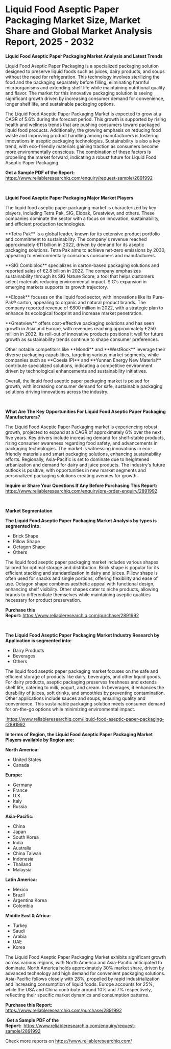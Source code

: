 <p><h1>Liquid Food Aseptic Paper Packaging Market Size, Market Share and Global Market Analysis Report, 2025 - 2032</h1></p><p><strong>Liquid Food Aseptic Paper Packaging Market Analysis and Latest Trends</strong></p>
<p><p>Liquid Food Aseptic Paper Packaging is a specialized packaging solution designed to preserve liquid foods such as juices, dairy products, and soups without the need for refrigeration. This technology involves sterilizing the food and the packaging separately before filling, eliminating harmful microorganisms and extending shelf life while maintaining nutritional quality and flavor. The market for this innovative packaging solution is seeing significant growth driven by increasing consumer demand for convenience, longer shelf life, and sustainable packaging options.</p><p>The Liquid Food Aseptic Paper Packaging Market is expected to grow at a CAGR of 5.6% during the forecast period. This growth is supported by rising health and wellness trends that are pushing consumers toward packaged liquid food products. Additionally, the growing emphasis on reducing food waste and improving product handling among manufacturers is fostering innovations in aseptic packaging technologies. Sustainability is also a key trend, with eco-friendly materials gaining traction as consumers become more environmentally conscious. The combination of these factors is propelling the market forward, indicating a robust future for Liquid Food Aseptic Paper Packaging.</p></p>
<p><strong>Get a Sample PDF of the Report:&nbsp;</strong> <a href="https://www.reliableresearchiq.com/enquiry/request-sample/2891992?utm_campaign=2276&utm_medium=2&utm_source=Github&utm_content=ia&utm_term=15032025&utm_id=liquid-food-aseptic-paper-packaging">https://www.reliableresearchiq.com/enquiry/request-sample/2891992</a></p>
<p>&nbsp;</p>
<p><strong>Liquid Food Aseptic Paper Packaging Major Market Players</strong></p>
<p><p>The liquid food aseptic paper packaging market is characterized by key players, including Tetra Pak, SIG, Elopak, Greatview, and others. These companies dominate the sector with a focus on innovation, sustainability, and efficient production technologies.</p><p>**Tetra Pak** is a global leader, known for its extensive product portfolio and commitment to sustainability. The company's revenue reached approximately €11 billion in 2022, driven by demand for its aseptic packaging solutions. Tetra Pak aims to achieve net-zero emissions by 2030, appealing to environmentally conscious consumers and manufacturers.</p><p>**SIG Combibloc** specializes in carton-based packaging solutions and reported sales of €2.8 billion in 2022. The company emphasizes sustainability through its SIG Nature Score, a tool that helps customers select materials reducing environmental impact. SIG's expansion in emerging markets supports its growth trajectory.</p><p>**Elopak** focuses on the liquid food sector, with innovations like its Pure-Pak® carton, appealing to organic and natural product brands. The company reported revenue of €800 million in 2022, with a strategic plan to enhance its ecological footprint and increase market penetration.</p><p>**Greatview** offers cost-effective packaging solutions and has seen growth in Asia and Europe, with revenues reaching approximately €250 million in 2022. Its roll-out of innovative products positions it well for future growth as sustainability trends continue to shape consumer preferences.</p><p>Other notable competitors like **Mondi** and **WestRock** leverage their diverse packaging capabilities, targeting various market segments, while companies such as **Coesia IPI** and **Yunnan Energy New Material** contribute specialized solutions, indicating a competitive environment driven by technological enhancements and sustainability initiatives.</p><p>Overall, the liquid food aseptic paper packaging market is poised for growth, with increasing consumer demand for safe, sustainable packaging solutions driving innovations across the industry.</p></p>
<p>&nbsp;</p>
<p><strong>What Are The Key Opportunities For Liquid Food Aseptic Paper Packaging Manufacturers?</strong></p>
<p><p>The Liquid Food Aseptic Paper Packaging market is experiencing robust growth, projected to expand at a CAGR of approximately 6% over the next five years. Key drivers include increasing demand for shelf-stable products, rising consumer awareness regarding food safety, and advancements in packaging technologies. The market is witnessing innovations in eco-friendly materials and smart packaging solutions, enhancing sustainability efforts. Regionally, Asia-Pacific is set to dominate due to heightened urbanization and demand for dairy and juice products. The industry's future outlook is positive, with opportunities in new market segments and personalized packaging solutions creating avenues for growth.</p></p>
<p><strong>Inquire or Share Your Questions If Any Before Purchasing This Report:</strong> <a href="https://www.reliableresearchiq.com/enquiry/pre-order-enquiry/2891992?utm_campaign=2276&utm_medium=2&utm_source=Github&utm_content=ia&utm_term=15032025&utm_id=liquid-food-aseptic-paper-packaging">https://www.reliableresearchiq.com/enquiry/pre-order-enquiry/2891992</a></p>
<p>&nbsp;</p>
<p><strong>Market Segmentation</strong></p>
<p><strong>The Liquid Food Aseptic Paper Packaging Market Analysis by types is segmented into:</strong></p>
<p><ul><li>Brick Shape</li><li>Pillow Shape</li><li>Octagon Shape</li><li>Others</li></ul></p>
<p><p>The liquid food aseptic paper packaging market includes various shapes tailored for optimal storage and distribution. Brick shape is popular for its efficient stacking and standardization in dairy and juices. Pillow shape is often used for snacks and single portions, offering flexibility and ease of use. Octagon shape combines aesthetic appeal with functional design, enhancing shelf visibility. Other shapes cater to niche products, allowing brands to differentiate themselves while maintaining aseptic qualities necessary for product preservation.</p></p>
<p><strong>Purchase this Report:&nbsp;</strong><a href="https://www.reliableresearchiq.com/purchase/2891992?utm_campaign=2276&utm_medium=2&utm_source=Github&utm_content=ia&utm_term=15032025&utm_id=liquid-food-aseptic-paper-packaging">https://www.reliableresearchiq.com/purchase/2891992</a></p>
<p>&nbsp;</p>
<p><strong>The Liquid Food Aseptic Paper Packaging Market Industry Research by Application is segmented into:</strong></p>
<p><ul><li>Dairy Products</li><li>Beverages</li><li>Others</li></ul></p>
<p><p>The liquid food aseptic paper packaging market focuses on the safe and efficient storage of products like dairy, beverages, and other liquid goods. For dairy products, aseptic packaging preserves freshness and extends shelf life, catering to milk, yogurt, and cream. In beverages, it enhances the durability of juices, soft drinks, and smoothies by preventing contamination. Other applications include sauces and soups, ensuring quality and convenience. This sustainable packaging solution meets consumer demand for on-the-go options while minimizing environmental impact.</p></p>
<p><a href="https://www.reliableresearchiq.com/liquid-food-aseptic-paper-packaging-r2891992?utm_campaign=2276&utm_medium=2&utm_source=Github&utm_content=ia&utm_term=15032025&utm_id=liquid-food-aseptic-paper-packaging">&nbsp;https://www.reliableresearchiq.com/liquid-food-aseptic-paper-packaging-r2891992</a></p>
<p><strong>In terms of Region, the Liquid Food Aseptic Paper Packaging Market Players available by Region are:</strong></p>
<p>
    <p> <strong> North America: </strong>
        <ul>
            <li>United States</li>
            <li>Canada</li>
        </ul>
        </p> 
    <p> <strong> Europe: </strong>
        <ul>
            <li>Germany</li>
            <li>France</li>
            <li>U.K.</li>
            <li>Italy</li>
            <li>Russia</li>
        </ul>
        </p> 
    <p> <strong> Asia-Pacific: </strong>
        <ul>
            <li>China</li>
            <li>Japan</li>
            <li>South Korea</li>
            <li>India</li>
            <li>Australia</li>
            <li>China Taiwan</li>
            <li>Indonesia</li>
            <li>Thailand</li>
            <li>Malaysia</li>
        </ul>
        </p> 
    <p> <strong> Latin America: </strong>
        <ul>
            <li>Mexico</li>
            <li>Brazil</li>
            <li>Argentina Korea</li>
            <li>Colombia</li>
        </ul>
        </p> 
    <p> <strong> Middle East & Africa: </strong>
        <ul>
            <li>Turkey</li>
            <li>Saudi</li>
            <li>Arabia</li>
            <li>UAE</li>
            <li>Korea</li>
        </ul>
    </p>
    </p>
<p><p>The Liquid Food Aseptic Paper Packaging Market exhibits significant growth across various regions, with North America and Asia-Pacific anticipated to dominate. North America holds approximately 30% market share, driven by advanced technology and high demand for convenient packaging solutions. Asia-Pacific follows closely with 28%, propelled by rapid industrialization and increasing consumption of liquid foods. Europe accounts for 25%, while the USA and China contribute around 10% and 7% respectively, reflecting their specific market dynamics and consumption patterns.</p></p>
<p><strong>Purchase this Report: </strong><a href="https://www.reliableresearchiq.com/purchase/2891992?utm_campaign=2276&utm_medium=2&utm_source=Github&utm_content=ia&utm_term=15032025&utm_id=liquid-food-aseptic-paper-packaging">https://www.reliableresearchiq.com/purchase/2891992</a></p>
<p>&nbsp;<strong>Get a Sample PDF of the Report:&nbsp;&nbsp;</strong><a href="https://www.reliableresearchiq.com/enquiry/request-sample/2891992?utm_campaign=2276&utm_medium=2&utm_source=Github&utm_content=ia&utm_term=15032025&utm_id=liquid-food-aseptic-paper-packaging">https://www.reliableresearchiq.com/enquiry/request-sample/2891992</a></p>
<p><strong></strong></p>
<p>Check more reports on <a href="https://www.reliableresearchiq.com/?utm_campaign=2276&utm_medium=2&utm_source=Github&utm_content=ia&utm_term=15032025&utm_id=liquid-food-aseptic-paper-packaging">https://www.reliableresearchiq.com/</a></p>